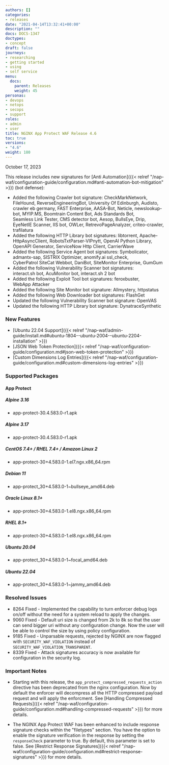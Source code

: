 ```yaml
---
authors: []
categories:
- releases
date: "2021-04-14T13:32:41+00:00"
description: ""
docs: DOCS-1347
doctypes:
- concept
draft: false
journeys:
- researching
- getting started
- using
- self service
menu:
  docs:
    parent: Releases
    weight: 45
personas:
- devops
- netops
- secops
- support
roles:
- admin
- user
title: NGINX App Protect WAF Release 4.6
toc: true
versions:
- "4.6"
weight: 180
---
```


October 17, 2023

This release includes new signatures for [Anti Automation]({{< relref "/nap-waf/configuration-guide/configuration.md#anti-automation-bot-mitigation" >}}) (bot defense):

- Added the following Crawler bot signature: CheckMarkNetwork, FileHound, ReverseEngineeringBot, University Of Edinburgh, Audisto, crawler eb germany, FAST Enterprise, AASA-Bot, Neticle, newslookup-bot, MYIP.MS, Boomtrain Content Bot, Ads Standards Bot, Seamless Link Tester, CMS detector bot, Aesop, BullsEye, Drip, EyeNetIE Scanner, IIS bot, OWLer, RetrevoPageAnalyzer, criteo-crawler, trafilatura
- Added the following HTTP Library bot signatures: libtorrent, Apache-HttpAsyncClient, RobotsTxtParser-VIPnytt, OpenAI Python Library, OpenAPI Generator, ServiceNow Http Client, CarrierWave 
- Added the following Service Agent bot signatures: Symbolicator, admantx-sap, SISTRIX Optimizer, anomify.ai ssl_check, CyberPatrol SiteCat Webbot, DaniBot, SiteMonitor Enterprise, GumGum
- Added the following Vulnerability Scanner bot signatures: interact.sh bot, AcuMonitor bot, interact.sh 2 bot 
- Added the following Exploit Tool bot signatures: feroxbuster, WebApp Attacker 
- Added the following Site Monitor bot signature: Allmystery, httpstatus
- Added the following Web Downloader bot signatures: FlashGet
- Updated the following Vulnerability Scanner bot signature: OpenVAS
- Updated the following HTTP Library bot signature: DynatraceSynthetic


### New Features

- [Ubuntu 22.04 Support]({{< relref "/nap-waf/admin-guide/install.md#ubuntu-1804--ubuntu-2004--ubuntu-2204-installation" >}})
- [JSON Web Token Protection]({{< relref "/nap-waf/configuration-guide/configuration.md#json-web-token-protection" >}})
- [Custom Dimensions Log Entries]({{< relref "/nap-waf/configuration-guide/configuration.md#custom-dimensions-log-entries" >}})


### Supported Packages

#### App Protect

##### Alpine 3.16

- app-protect-30.4.583.0-r1.apk

##### Alpine 3.17

- app-protect-30.4.583.0-r1.apk

##### CentOS 7.4+ / RHEL 7.4+ / Amazon Linux 2

- app-protect-30+4.583.0-1.el7.ngx.x86_64.rpm

##### Debian 11

- app-protect_30+4.583.0-1~bullseye_amd64.deb

##### Oracle Linux 8.1+

- app-protect-30+4.583.0-1.el8.ngx.x86_64.rpm

##### RHEL 8.1+

- app-protect-30+4.583.0-1.el8.ngx.x86_64.rpm

##### Ubuntu 20.04

- app-protect_30+4.583.0-1~focal_amd64.deb

##### Ubuntu 22.04

- app-protect_30+4.583.0-1~jammy_amd64.deb


### Resolved Issues

- 8264 Fixed - Implemented the capability to turn enforcer debug logs on/off without the need for a system reload to apply the changes.
- 9060 Fixed - Default uri size is changed from 2k to 8k so that the user can send bigger uri without any configuration change. Now the user will be able to control the size by using policy configuration.
- 9185 Fixed - Unparsable requests, rejected by NGINX are now flagged with `SECURITY_WAF_VIOLATION` instead of `SECURITY_WAF_VIOLATION_TRANSPARENT`.
- 8339 Fixed - Attack signatures accuracy is now available for configuration in the security log.


### **Important Notes**

- Starting with this release, the `app_protect_compressed_requests_action` directive has been deprecated from the nginx configuration. Now by default the enforcer will decompress all the HTTP compressed payload request and will apply the enforcment. See [Handling Compressed Requests]({{< relref "/nap-waf/configuration-guide/configuration.md#handling-compressed-requests" >}}) for more details.

- The NGINX App Protect WAF has been enhanced to include response signature checks within the "filetypes" section. You have the option to enable the signature verification in the response by setting the `responseCheck` parameter to true. By default, this parameter is set to false. See [Restrict Response Signatures]({{< relref "/nap-waf/configuration-guide/configuration.md#restrict-response-signatures" >}}) for more details.